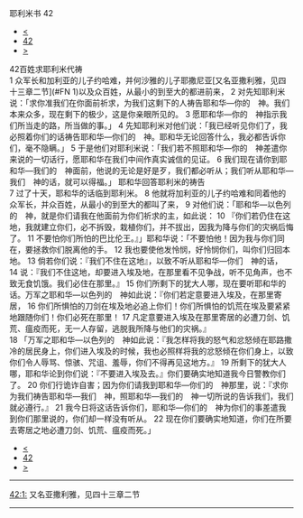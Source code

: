 ﻿





 耶利米书 42




* [<](bible/JER41.md)
* [42](bible/JER.md)
* [>](bible/JER43.md)



 
42百姓求耶利米代祷  
1 众军长和加利亚的儿子约哈难，并何沙雅的儿子耶撒尼亚[又名亚撒利雅，见四十三章二节](#FN
1)以及众百姓，从最小的到至大的都进前来， 
2 对先知耶利米说：「求你准我们在你面前祈求，为我们这剩下的人祷告耶和华—你的　神。我们本来众多，现在剩下的极少，这是你亲眼所见的。 
3 愿耶和华—你的　神指示我们所当走的路，所当做的事。」 
4 先知耶利米对他们说：「我已经听见你们了，我必照着你们的话祷告耶和华—你们的　神。耶和华无论回答什么，我必都告诉你们，毫不隐瞒。」 
5 于是他们对耶利米说：「我们若不照耶和华—你的　神差遣你来说的一切话行，愿耶和华在我们中间作真实诚信的见证。 
6 我们现在请你到耶和华—我们的　神面前，他说的无论是好是歹，我们都必听从；我们听从耶和华—我们　神的话，就可以得福。」 耶和华回答耶利米的祷告  
7 过了十天，耶和华的话临到耶利米。 
8 他就将加利亚的儿子约哈难和同着他的众军长，并众百姓，从最小的到至大的都叫了来， 
9 对他们说：「耶和华—以色列的　神，就是你们请我在他面前为你们祈求的主，如此说： 
10 『你们若仍住在这地，我就建立你们，必不拆毁，栽植你们，并不拔出，因我为降与你们的灾祸后悔了。 
11 不要怕你们所怕的巴比伦王。』」耶和华说：「不要怕他！因为我与你们同在，要拯救你们脱离他的手。 
12 我也要使他发怜悯，好怜悯你们，叫你们归回本地。 
13 倘若你们说：『我们不住在这地』，以致不听从耶和华—你们　神的话， 
14 说：『我们不住这地，却要进入埃及地，在那里看不见争战，听不见角声，也不致无食饥饿。我们必住在那里。』 
15 你们所剩下的犹大人哪，现在要听耶和华的话。万军之耶和华—以色列的　神如此说：『你们若定意要进入埃及，在那里寄居， 
16 你们所惧怕的刀剑在埃及地必追上你们！你们所惧怕的饥荒在埃及要紧紧地跟随你们！你们必死在那里！ 
17 凡定意要进入埃及在那里寄居的必遭刀剑、饥荒、瘟疫而死，无一人存留，逃脱我所降与他们的灾祸。』  
18 「万军之耶和华—以色列的　神如此说：『我怎样将我的怒气和忿怒倾在耶路撒冷的居民身上，你们进入埃及的时候，我也必照样将我的忿怒倾在你们身上，以致你们令人辱骂、惊骇、咒诅、羞辱，你们不得再见这地方。』 
19 所剩下的犹大人哪，耶和华论到你们说：『不要进入埃及去。』你们要确实地知道我今日警教你们了。 
20 你们行诡诈自害；因为你们请我到耶和华—你们的　神那里，说：『求你为我们祷告耶和华—我们　神，照耶和华—我们的　神一切所说的告诉我们，我们就必遵行。』 
21 我今日将这话告诉你们，耶和华—你们的　神为你们的事差遣我到你们那里说的，你们却一样没有听从。 
22 现在你们要确实地知道，你们在所要去寄居之地必遭刀剑、饥荒、瘟疫而死。」 
* [<](bible/JER41.md)
* [42](bible/JER.md)
* [>](bible/JER43.md)





---


[42:1:](#V1)
又名亚撒利雅，见四十三章二节




---









